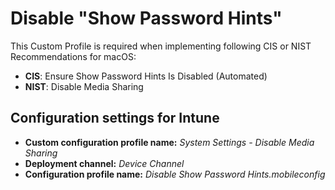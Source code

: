 # Disable "Show Password Hints"
This Custom Profile is required when implementing following CIS or NIST Recommendations for macOS: 
- **CIS**: Ensure Show Password Hints Is Disabled (Automated)
- **NIST**: Disable Media Sharing

## Configuration settings for Intune
- **Custom configuration profile name:** *System Settings - Disable Media Sharing*
- **Deployment channel:** *Device Channel*
- **Configuration profile name:** *Disable Show Password Hints.mobileconfig*
